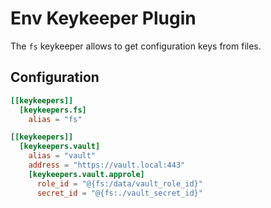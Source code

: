 # Env Keykeeper Plugin

The `fs` keykeeper allows to get configuration keys from files.

## Configuration
```toml
[[keykeepers]]
  [keykeepers.fs]
    alias = "fs"

[[keykeepers]]
  [keykeepers.vault]
    alias = "vault"
    address = "https://vault.local:443"
    [keykeepers.vault.approle]
      role_id = "@{fs:/data/vault_role_id}"
      secret_id = "@{fs:./vault_secret_id}"
```
